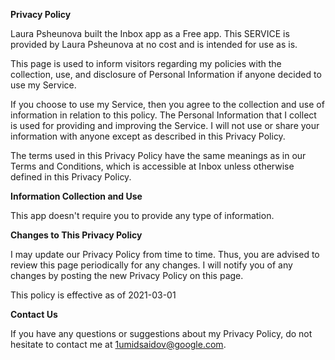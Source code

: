 **Privacy Policy**

Laura Psheunova built the Inbox app as a Free app. This SERVICE is provided by Laura Psheunova at no cost and is intended for use as is.

This page is used to inform visitors regarding my policies with the collection, use, and disclosure of Personal Information if anyone decided to use my Service.

If you choose to use my Service, then you agree to the collection and use of information in relation to this policy. The Personal Information that I collect is used for providing and improving the Service. I will not use or share your information with anyone except as described in this Privacy Policy.

The terms used in this Privacy Policy have the same meanings as in our Terms and Conditions, which is accessible at Inbox unless otherwise defined in this Privacy Policy.

**Information Collection and Use**

This app doesn't require you to provide any type of information. 

**Changes to This Privacy Policy**

I may update our Privacy Policy from time to time. Thus, you are advised to review this page periodically for any changes. I will notify you of any changes by posting the new Privacy Policy on this page.

This policy is effective as of 2021-03-01

**Contact Us**

If you have any questions or suggestions about my Privacy Policy, do not hesitate to contact me at 1umidsaidov@google.com.

